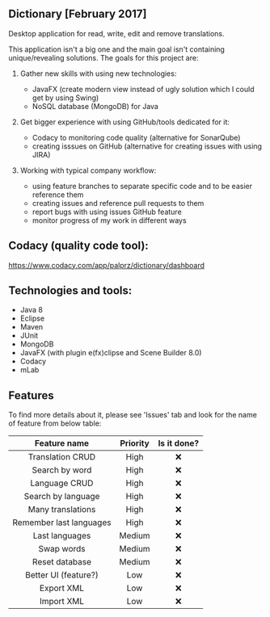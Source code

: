## Dictionary [February 2017]

Desktop application for read, write, edit and remove translations.

This application isn't a big one and the main goal isn't containing unique/revealing solutions. The goals for this project are:

1. Gather new skills with using new technologies:
	- JavaFX (create modern view instead of ugly solution which I could get by using Swing)
	- NoSQL database (MongoDB) for Java
  
2. Get bigger experience with using GitHub/tools dedicated for it:
	- Codacy to monitoring code quality (alternative for SonarQube)
	- creating isssues on GitHub (alternative for creating issues with using JIRA)
  
3. Working with typical company workflow:
	- using feature branches to separate specific code and to be easier reference them
	- creating issues and reference pull requests to them
	- report bugs with using issues GitHub feature
	- monitor progress of my work in different ways

## Codacy (quality code tool):
https://www.codacy.com/app/palprz/dictionary/dashboard

## Technologies and tools:
- Java 8
- Eclipse
- Maven
- JUnit 
- MongoDB
- JavaFX (with plugin e(fx)clipse and Scene Builder 8.0)
- Codacy
- mLab


## Features

To find more details about it, please see 'Issues' tab and look for the name of feature from below table:

|Feature name|Priority| Is it done? |
|:--:|:--:|:-----------:|
|Translation CRUD|High|:x:|
|Search by word|High|:x:|
|Language CRUD|High|:x:|
|Search by language|High|:x:|
|Many translations|High|:x:|
|Remember last languages|High|:x:|
|Last languages|Medium|:x:|
|Swap words|Medium|:x:|
|Reset database|Medium|:x:|
|Better UI (feature?)|Low|:x:|
|Export XML|Low|:x:|
|Import XML|Low|:x:|
